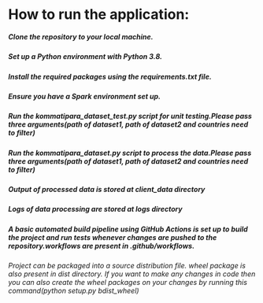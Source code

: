 # How to run the application:


##### Clone the repository to your local machine.
##### Set up a Python environment with Python 3.8.
##### Install the required packages using the requirements.txt file.
##### Ensure you have a Spark environment set up.
##### Run the kommatipara_dataset_test.py  script for unit testing.Please pass three arguments(path of dataset1, path of dataset2 and countries need to filter)
##### Run the kommatipara_dataset.py  script to process the data.Please pass three arguments(path of dataset1, path of dataset2 and countries need to filter)
##### Output of processed data is  stored at client_data directory
##### Logs of data processing are stored at logs directory
##### A basic automated build pipeline using GitHub Actions is set up to build the project and run tests whenever changes are pushed to the repository.workflows are present in .github/workflows.
###### Project can be packaged into a source distribution file. wheel package is also present in dist directory. If you want to make any changes in code then you can also create the wheel packages on your changes by running this command(python setup.py bdist_wheel)

